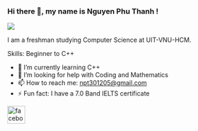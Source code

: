 ### Hi there 👋, my name is Nguyen Phu Thanh !
![](https://avatars.githubusercontent.com/u/156278904?s=400&u=6329b8e0f0ab7bd8be42ed5a41e45929ea754eee&v=4)

I am a freshman studying Computer Science at UIT-VNU-HCM.

Skills: Beginner to C++ 

- 🌱 I’m currently learning C++ 
- 🤔 I’m looking for help with Coding and Mathematics 
- 📫 How to reach me: npt301205@gmail.com 
- ⚡ Fun fact: I have a 7.0 Band IELTS certificate 


[<img src='https://cdn.jsdelivr.net/npm/simple-icons@3.0.1/icons/facebook.svg' alt='facebook' height='40'>](https://www.facebook.com/https://www.facebook.com/phuthanh.nguyen.5203)  


